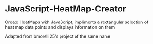 # JavaScript-HeatMap-Creator
Create HeatMaps with JavaScript, impliments a rectangular selection of heat map data points and displays information on them

Adapted from bmorelli25's project of the same name
